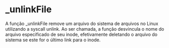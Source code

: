 # _unlinkFile
A função _unlinkFile remove um arquivo do sistema de arquivos no Linux utilizando a syscall unlink. Ao ser chamada, a função desvincula o nome do arquivo especificado de seu inode, efetivamente deletando o arquivo do sistema se este for o último link para o inode.